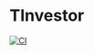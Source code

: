 # TInvestor

[![CI](https://github.com/Gris87/TInvestor/actions/workflows/ci.yaml/badge.svg)](https://github.com/Gris87/TInvestor/actions/workflows/ci.yaml)
